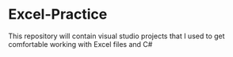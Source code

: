 # Excel-Practice

This repository will contain visual studio projects that 
I used to get comfortable working with Excel files and C#
